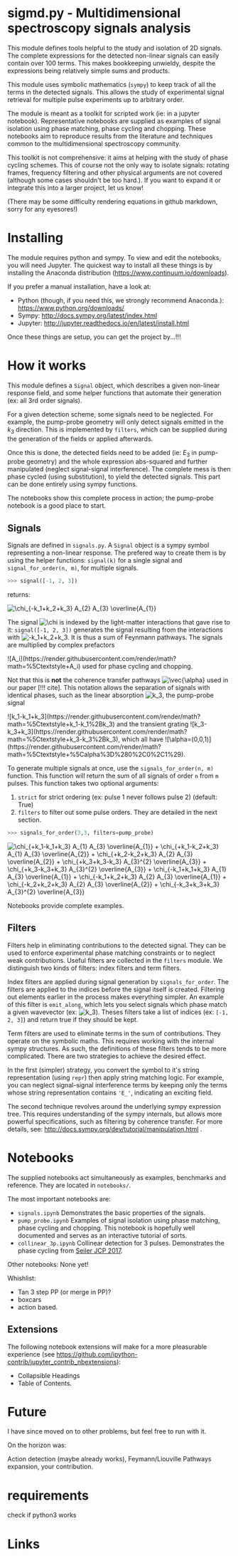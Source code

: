 # sigmd.py - Multidimensional spectroscopy signals analysis

This module defines tools helpful to the study and isolation of 2D signals.
The complete expressions for the detected non-linear signals can easily contain
over 100 terms. This makes bookkeeping unwieldy, despite the expressions being
relatively simple sums and products.

This module uses symbolic mathematics (`sympy`) to keep track of all the
terms in the detected signals. This allows the study of experimental signal 
retrieval for multiple pulse experiments up to arbitrary order.

The module is meant as a toolkit for scripted work (ie: in a jupyter notebook).
Representative notebooks are supplied as examples of signal isolation using
phase matching, phase cycling and chopping. These notebooks aim to reproduce
results from the literature and techniques common to the multidimensional
spectroscopy community.
 
This toolkit is not comprehensive: it aims at helping with the study of phase
cycling schemes. This of course not the only way to isolate signals: rotating
frames, frequency filtering and other physical arguments are not covered
(although some cases shouldn't be too hard.). 
If you want to expand it or integrate this into a larger
project, let us know!

(There may be some difficulty rendering equations in github markdown, sorry for any eyesores!)
<!-- Generated using: https://tex-image-link-generator.herokuapp.com/ -->
 
# Installing
The module requires python and sympy. To view and edit the notebooks, you will
need Jupyter.
The quickest way to install all these things is by installing the Anaconda
distribution (https://www.continuum.io/downloads). 

If you prefer a manual installation, have a look at:

- Python (though, if you need this, we strongly recommend Anaconda.): https://www.python.org/downloads/
- Sympy: http://docs.sympy.org/latest/index.html
- Jupyter: http://jupyter.readthedocs.io/en/latest/install.html

Once these things are setup, you can get the project by...!!!

# How it works
This module defines a `Signal` object, which describes a given non-linear response
field, and some helper functions that automate their generation (ex: all 3rd
order signals). 

For a given detection scheme, some signals need to be neglected. For example,
the pump-probe geometry will only detect signals emitted in the $k_3$ direction.
This is implemented by `filters`, which can be supplied during the generation of
the fields or applied afterwards.

Once this is done, the detected fields need to be added (ie: $E_3$ in pump-probe
geometry) and the whole expression abs-squared and further manipulated (neglect
signal-signal interference). The complete mess is then phase cycled (using
substitution), to yield the detected signals. This part can be done 
entirely using sympy functions.

The notebooks show this complete process in action; the pump-probe notebook is
a good place to start.

## Signals
Signals are defined in `signals.py`. A `Signal` object is a sympy symbol
representing a non-linear response. The prefered way to create them is
by using the helper functions: `signal(k)` for a single signal and 
`signal_for_order(n, m)`, for multiple signals.

```python
>>> signal([-1, 2, 3])
```
returns: <!--$\chi_{-k_1+k_2+k_3} A_{2} A_{3} \overline{A_{1}}$-->

![\chi_{-k_1+k_2+k_3} A_{2} A_{3} \overline{A_{1}}](https://render.githubusercontent.com/render/math?math=%5Cdisplaystyle+%5Cchi_%7B-k_1%2Bk_2%2Bk_3%7D+A_%7B2%7D+A_%7B3%7D+%5Coverline%7BA_%7B1%7D%7D)

The signal <!--$\chi$-->![\chi](https://render.githubusercontent.com/render/math?math=%5Ctextstyle+%5Cchi) is indexed by the light-matter interactions
that gave rise to it: `signal([-1, 2, 3])` generates the signal resulting from the
interactions with <!--$-k_1+k_2+k_3$-->![-k_1+k_2+k_3](https://render.githubusercontent.com/render/math?math=%5Ctextstyle+-k_1%2Bk_2%2Bk_3). It is thus a sum of Feynmann
pathways. The signals are multiplied by complex prefactors
<!--$A_i$-->![A_i](https://render.githubusercontent.com/render/math?math=%5Ctextstyle+A_i) used for phase cycling and chopping. 

Not that this is **not** the coherence transfer pathways <!--$\vec{\alpha}$-->![\vec{\alpha}](https://render.githubusercontent.com/render/math?math=%5Ctextstyle+%5Cvec%7B%5Calpha%7D) used in
our paper [!!! cite].  This notation allows the separation of signals with
identical phases, such as the linear absorption <!--$k_3$-->![k_3](https://render.githubusercontent.com/render/math?math=%5Ctextstyle+k_3), the pump-probe signal 
<!--$k_1-k_1+k_3$-->![k_1-k_1+k_3](https://render.githubusercontent.com/render/math?math=%5Ctextstyle+k_1-k_1%2Bk_3) and the transient grating <!--$k_3-k_3+k_3$-->![k_3-k_3+k_3](https://render.githubusercontent.com/render/math?math=%5Ctextstyle+k_3-k_3%2Bk_3), which all have
<!--$\alpha=(0,0,1)$-->![\alpha=(0,0,1)](https://render.githubusercontent.com/render/math?math=%5Ctextstyle+%5Calpha%3D%280%2C0%2C1%29).

To generate multiple signals at once, use the `signals_for_order(n, m)`
function. This function will return the sum of all signals of order `n` from `m`
pulses. This function takes two optional arguments:

1. `strict` for strict ordering (ex: pulse 1 never follows pulse 2) (default: True)
2. `filters` to filter out some pulse orders. They are detailed in the next section.

```python
>>> signals_for_order(3,3, filters=pump_probe)
```
<!--$\chi_{+k_1-k_1+k_3} A_{1} A_{3} \overline{A_{1}} + \chi_{+k_1-k_2+k_3} A_{1} A_{3} \overline{A_{2}} + \chi_{+k_2-k_2+k_3} A_{2} A_{3} \overline{A_{2}} + \chi_{+k_3+k_3-k_3} A_{3}^{2} \overline{A_{3}} + \chi_{+k_3-k_3+k_3} A_{3}^{2} \overline{A_{3}} + \chi_{-k_1+k_1+k_3} A_{1} A_{3} \overline{A_{1}} + \chi_{-k_1+k_2+k_3} A_{2} A_{3} \overline{A_{1}} + \chi_{-k_2+k_2+k_3} A_{2} A_{3} \overline{A_{2}} + \chi_{-k_3+k_3+k_3} A_{3}^{2} \overline{A_{3}}$-->
![\chi_{+k_1-k_1+k_3} A_{1} A_{3} \overline{A_{1}} + \chi_{+k_1-k_2+k_3} A_{1} A_{3} \overline{A_{2}} + \chi_{+k_2-k_2+k_3} A_{2} A_{3} \overline{A_{2}} + \chi_{+k_3+k_3-k_3} A_{3}^{2} \overline{A_{3}} + \chi_{+k_3-k_3+k_3} A_{3}^{2} \overline{A_{3}} + \chi_{-k_1+k_1+k_3} A_{1} A_{3} \overline{A_{1}} + \chi_{-k_1+k_2+k_3} A_{2} A_{3} \overline{A_{1}} + \chi_{-k_2+k_2+k_3} A_{2} A_{3} \overline{A_{2}} + \chi_{-k_3+k_3+k_3} A_{3}^{2} \overline{A_{3}}](https://render.githubusercontent.com/render/math?math=%5Ctextstyle+%5Cchi_%7B%2Bk_1-k_1%2Bk_3%7D+A_%7B1%7D+A_%7B3%7D+%5Coverline%7BA_%7B1%7D%7D+%2B+%5Cchi_%7B%2Bk_1-k_2%2Bk_3%7D+A_%7B1%7D+A_%7B3%7D+%5Coverline%7BA_%7B2%7D%7D+%2B+%5Cchi_%7B%2Bk_2-k_2%2Bk_3%7D+A_%7B2%7D+A_%7B3%7D+%5Coverline%7BA_%7B2%7D%7D+%2B+%5Cchi_%7B%2Bk_3%2Bk_3-k_3%7D+A_%7B3%7D%5E%7B2%7D+%5Coverline%7BA_%7B3%7D%7D+%2B+%5Cchi_%7B%2Bk_3-k_3%2Bk_3%7D+A_%7B3%7D%5E%7B2%7D+%5Coverline%7BA_%7B3%7D%7D+%2B+%5Cchi_%7B-k_1%2Bk_1%2Bk_3%7D+A_%7B1%7D+A_%7B3%7D+%5Coverline%7BA_%7B1%7D%7D+%2B+%5Cchi_%7B-k_1%2Bk_2%2Bk_3%7D+A_%7B2%7D+A_%7B3%7D+%5Coverline%7BA_%7B1%7D%7D+%2B+%5Cchi_%7B-k_2%2Bk_2%2Bk_3%7D+A_%7B2%7D+A_%7B3%7D+%5Coverline%7BA_%7B2%7D%7D+%2B+%5Cchi_%7B-k_3%2Bk_3%2Bk_3%7D+A_%7B3%7D%5E%7B2%7D+%5Coverline%7BA_%7B3%7D%7D)

Notebooks provide complete examples.

## Filters

Filters help in eliminating contributions to the detected signal. They can be
used to enforce experimental phase matching constraints or to neglect weak
contributions. Useful filters are collected in the `filters` module. We 
distinguish two kinds of filters: index filters and
term filters.

Index filters are applied during signal generation by `signals_for_order`.
The filters are applied to the indices before the signal itself is created.
Filtering out elements earlier in the process makes everything simpler. An
example of this filter is `emit_along`, which lets you select signals which
phase match a given wavevector (ex: <!--$k_3$-->![k_3](https://render.githubusercontent.com/render/math?math=%5Ctextstyle+k_3)). Theses filters take a list of
indices (ex: `[-1, 2, 3]`) and return true if they should be kept.

Term filters are used to eliminate terms in the sum of contributions. They
operate on the symbolic maths. This requires working with the internal sympy
structures. As such, the definitions of these filters tends to be more
complicated. There are two strategies to achieve the desired effect.

In the first (simpler) strategy, you convert the symbol to it's string
representation 
(using `repr`) then apply string matching logic. For example, you can neglect
signal-signal interference terms by keeping only the terms whose string
representation contains `'E_'`, indicating an exciting field.

The second technique revolves around the underlying sympy expression tree. This
requires understanding of the sympy internals, but allows more powerful
specifications, such as filtering by coherence transfer. For more details, see:
http://docs.sympy.org/dev/tutorial/manipulation.html .


# Notebooks
The supplied notebooks act simultaneously as examples, benchmarks and reference.
They are located in `notebooks/`.

The most important notebooks are:

- `signals.ipynb` Demonstrates the basic properties of the signals.
- `pump_probe.ipynb` Examples of signal isolation using phase matching, phase
cycling and chopping. This notebook is hopefully well documented and serves as
an interactive tutorial of sorts.
- `collinear_3p.ipynb` Collinear detection for 3 pulses. Demonstrates the phase
 cycling from [Seiler JCP 2017].
 
Other notebooks: None yet!

Whishlist:

- Tan 3 step PP (or merge in PP)?
- boxcars
- action based.

## Extensions
The following notebook extensions will make for a more pleasurable experience
 (see https://github.com/ipython-contrib/jupyter_contrib_nbextensions):

- Collapsible Headings
- Table of Contents.


# Future

I have since moved on to other problems, but feel free to run with it.


On the horizon was:

Action detection (maybe already works), Feymann/Liouville Pathways expansion,
your contribution.

# requirements

check if python3 works

# Links

[Seiler JCP 2017]: http://aip.scitation.org/doi/10.1063/1.4990500
[Rendering of equations]: https://tex-image-link-generator.herokuapp.com/

